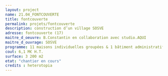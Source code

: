 ```yaml
---
layout: project
name: 21.04_FONTCOUVERTE
title: fontcouverte
permalink: projets/fontcouverte
description: construction d’un village SOSVE
adresse: fontcouverte (17)
maitre_d_oeuvre: B.Constantin en collaboration avec studio.AQUI
maitre_d_ouvrage: SOSVE
programme: 11 maisons individuelles groupées & 1 bâtiment administratif
cout: 6,1 M€ H.T.
surface: 3 200 m2
etat: "chantier en cours"
credits : heterotopia
---
```


